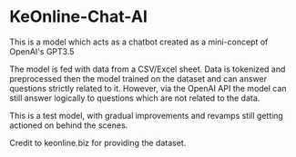 # KeOnline-Chat-AI

This is a model which acts as a chatbot created as a mini-concept of OpenAI's GPT3.5

The model is fed with data from a CSV/Excel sheet.
Data is tokenized and preprocessed then the model trained on the dataset and can answer questions strictly related to it. 
However, via the OpenAI API the model can still answer logically to questions which are not related to the data. 

This is a test model, with gradual improvements and revamps still getting actioned on behind the scenes. 


Credit to keonline.biz for providing the dataset. 
